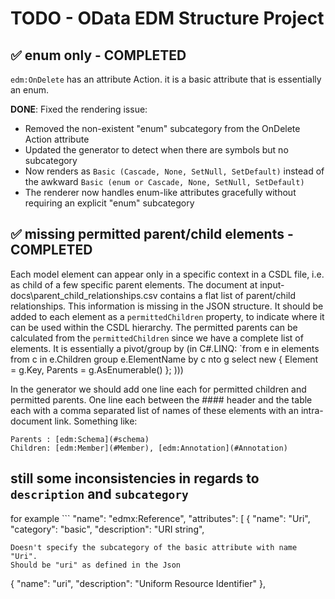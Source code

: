 # TODO - OData EDM Structure Project

## ✅ enum only - COMPLETED

`edm:OnDelete` has an attribute Action. it is a basic attribute that is essentially an enum.

**DONE**: Fixed the rendering issue:
- Removed the non-existent "enum" subcategory from the OnDelete Action attribute
- Updated the generator to detect when there are symbols but no subcategory
- Now renders as `Basic (Cascade, None, SetNull, SetDefault)` instead of the awkward `Basic (enum or Cascade, None, SetNull, SetDefault)`
- The renderer now handles enum-like attributes gracefully without requiring an explicit "enum" subcategory

## ✅ missing permitted parent/child elements - COMPLETED
Each model element can appear only in a specific context in a CSDL file, i.e. as child of a few specific parent elements.
The document at input-docs\parent_child_relationships.csv contains a flat list of parent/child relationships.
This information is missing in the JSON structure. It should be added to each element as a `permittedChildren` property, to indicate where it can be used within the CSDL hierarchy.
The permitted parents can be calculated from the `permittedChildren` since we have a complete list of elements. It is essentially a pivot/group by (in C#.LINQ: `from e in elements from c in e.Children group e.ElementName by c nto g select new { Element = g.Key, Parents = g.AsEnumerable() }; )))

In the generator we should add one line each for permitted children and permitted parents.
One line each between the #### header and the table each with a comma separated list of names of these elements with an intra-document link. 
Something like:
```
Parents : [edm:Schema](#schema)
Children: [edm:Member](#Member), [edm:Annotation](#Annotation) 
``` 

## still some inconsistencies in regards to `description` and `subcategory`
for example ```
  "name": "edmx:Reference",
                    "attributes": [
                        {
                            "name": "Uri",
                            "category": "basic",
                            "description": "URI string",
```
Doesn't specify the subcategory of the basic attribute with name "Uri".
Should be "uri" as defined in the Json
```
 {
    "name": "uri",
    "description": "Uniform Resource Identifier"
},
```